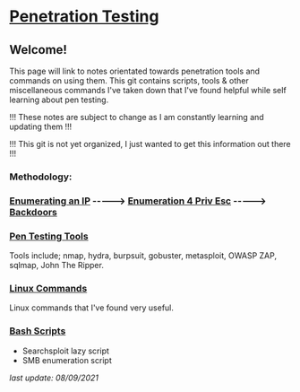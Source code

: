# [Penetration Testing](https://h1dz.github.io/Pen-Testing/)  


## **Welcome!**
 

This page will link to notes orientated towards penetration tools and commands on using them.
This git contains scripts, tools & other miscellaneous commands I've taken down that I've found helpful while self learning about pen testing. 

!!! These notes are subject to change as I am constantly learning and updating them !!!     
     
!!! This git is not yet organized, I just wanted to get this information out there !!!    
    
   
### **Methodology:**
### [Enumerating an IP](https://github.com/h1dz/Pen-Testing/blob/Methodology/Enumeration.md) -----> [Enumeration 4 Priv Esc](https://github.com/h1dz/Pen-Testing/blob/Methodology/Enum4PrivEsc.md) -----> [Backdoors](https://github.com/h1dz/Pen-Testing/blob/Methodology/Backdoors.md)                      
   
   
   
### [Pen Testing Tools](https://github.com/h1dz/Pen-Testing/tree/Tools)
Tools include; nmap, hydra, burpsuit, gobuster, metasploit, OWASP ZAP, sqlmap, John The Ripper.   
   
### [Linux Commands](https://github.com/h1dz/Pen-Testing/tree/Commands)
Linux commands that I've found very useful.  
    
### [Bash Scripts](https://github.com/h1dz/Pen-Testing/tree/BashScripts)
- Searchsploit lazy script    
- SMB enumeration script
      
_last update: 08/09/2021_
